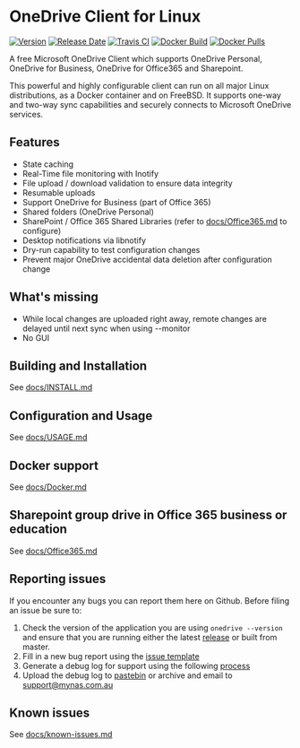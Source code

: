 # OneDrive Client for Linux
[![Version](https://img.shields.io/github/v/release/abraunegg/onedrive)](https://github.com/abraunegg/onedrive/releases)
[![Release Date](https://img.shields.io/github/release-date/abraunegg/onedrive)](https://github.com/abraunegg/onedrive/releases)
[![Travis CI](https://img.shields.io/travis/com/abraunegg/onedrive)](https://travis-ci.com/abraunegg/onedrive/builds)
[![Docker Build](https://img.shields.io/docker/automated/driveone/onedrive)](https://hub.docker.com/r/driveone/onedrive)
[![Docker Pulls](https://img.shields.io/docker/pulls/driveone/onedrive)](https://hub.docker.com/r/driveone/onedrive)

A free Microsoft OneDrive Client which supports OneDrive Personal, OneDrive for Business, OneDrive for Office365 and Sharepoint.

This powerful and highly configurable client can run on all major Linux distributions, as a Docker container and on FreeBSD. It supports one-way and two-way sync capabilities and securely connects to Microsoft OneDrive services.

## Features
*   State caching
*   Real-Time file monitoring with Inotify
*   File upload / download validation to ensure data integrity
*   Resumable uploads
*   Support OneDrive for Business (part of Office 365)
*   Shared folders (OneDrive Personal)
*   SharePoint / Office 365 Shared Libraries (refer to [docs/Office365.md](https://github.com/abraunegg/onedrive/blob/master/docs/Office365.md) to configure)
*   Desktop notifications via libnotify
*   Dry-run capability to test configuration changes
*   Prevent major OneDrive accidental data deletion after configuration change

## What's missing
*   While local changes are uploaded right away, remote changes are delayed until next sync when using --monitor
*   No GUI

## Building and Installation
See [docs/INSTALL.md](https://github.com/abraunegg/onedrive/blob/master/docs/INSTALL.md)

## Configuration and Usage
See [docs/USAGE.md](https://github.com/abraunegg/onedrive/blob/master/docs/USAGE.md)

## Docker support
See [docs/Docker.md](https://github.com/abraunegg/onedrive/blob/master/docs/Docker.md)

## Sharepoint group drive in Office 365 business or education
See [docs/Office365.md](https://github.com/abraunegg/onedrive/blob/master/docs/Office365.md)

## Reporting issues
If you encounter any bugs you can report them here on Github. Before filing an issue be sure to:

1.  Check the version of the application you are using `onedrive --version` and ensure that you are running either the latest [release](https://github.com/abraunegg/onedrive/releases) or built from master.
2.  Fill in a new bug report using the [issue template](https://github.com/abraunegg/onedrive/issues/new?template=bug_report.md)
3.  Generate a debug log for support using the following [process](https://github.com/abraunegg/onedrive/wiki/Generate-debug-log-for-support)
4.  Upload the debug log to [pastebin](https://pastebin.com/) or archive and email to support@mynas.com.au

## Known issues
See [docs/known-issues.md](https://github.com/abraunegg/onedrive/blob/master/docs/known-issues.md)
